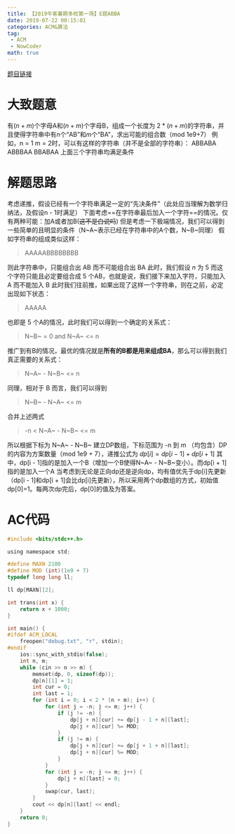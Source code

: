 ```yaml
---
title: 【2019牛客暑期多校第一场】E题ABBA
date: 2019-07-22 00:15:01
categories: ACM&算法
tag:
 - ACM
 - NowCoder
math: true
---
```


[题目链接](https://ac.nowcoder.com/acm/contest/881/E)

# 大致题意
有$(n + m)$个字母A和$(n + m)$个字母B，组成一个长度为 $2*(n + m)$的字符串，并且使得字符串中有$n$个“AB”和$m$个“BA”，求出可能的组合数（mod 1e9+7）
例如，n = 1 m = 2时，可以有这样的字符串（并不是全部的字符串）：
ABBABA
ABBBAA
BBABAA
上面三个字符串均满足条件
# 解题思路
考虑递推，假设已经有一个字符串满足一定的“先决条件”（此处应当理解为数学归纳法，及假设n - 1时满足）
下面考虑==在字符串最后加入一个字符==的情况。仅有两种可能：加A或者加B(~~这不是白说吗~~)
但是考虑一下极端情况，我们可以得到一些简单的且明显的条件（N~A~表示已经在字符串中的A个数，N~B~同理）
假如字符串的组成类似这样：

> AAAAABBBBBBBB

则此字符串中，只能组合出 AB 而不可能组合出 BA
此时，我们假设 $n$ 为 5
而这个字符只能且必定要组合成 5 个AB，也就是说，我们接下来加入字符，只能加入 A 而不能加入 B 
此时我们往前推，如果出现了这样一个字符串，则在之前，必定出现如下状态：

> AAAAA

也即是 5 个A的情况，此时我们可以得到一个确定的关系式：

> N~B~ = 0 and N~A~ <= n

推广到有B的情况，最优的情况就是**所有的B都是用来组成BA**，那么可以得到我们真正需要的关系式：

> N~A~ - N~B~ <= n

同理，相对于 B 而言，我们可以得到

> N~B~ - N~A~ <= m

合并上述两式

> -n < N~A~ - N~B~ <= m

所以根据下标为 N~A~ - N~B~ 建立DP数组，下标范围为 -n 到 m （均包含）DP的内容为方案数量（mod 1e9 + 7），递推公式为
$dp[i] = dp[i - 1] + dp [i + 1]$
其中，dp[i - 1]指的是加入一个B（增加一个B使得N~A~ - N~B~变小）。而dp[i + 1]指的是加入一个A
当考虑到无论是正向dp还是逆向dp，均有值优先于dp[i]先更新（dp[i - 1]和dp[i + 1]会比dp[i]先更新），所以采用两个dp数组的方式，初始值dp[0]=1。每两次dp完后，dp[0]的值及为答案。

# AC代码
```c
#include <bits/stdc++.h>

using namespace std;

#define MAXN 2100
#define MOD (int)(1e9 + 7)
typedef long long ll;

ll dp[MAXN][2];

int trans(int x) {
    return x + 1000;
}

int main() {
#ifdef ACM_LOCAL
    freopen("debug.txt", "r", stdin);
#endif
    ios::sync_with_stdio(false);
    int n, m;
    while (cin >> n >> m) {
        memset(dp, 0, sizeof(dp));
        dp[n][1] = 1;
        int cur = 0;
        int last = 1;
        for (int i = 0; i < 2 * (n + m); i++) {
            for (int j = -n; j <= m; j++) {
                if (j != -n) {
                    dp[j + n][cur] += dp[j - 1 + n][last];
                    dp[j + n][cur] %= MOD;
                }
                if (j != m) {
                    dp[j + n][cur] += dp[j + 1 + n][last];
                    dp[j + n][cur] %= MOD;
                }
            }
            for (int j = -n; j <= m; j++) {
                dp[j + n][last] = 0;
            }
            swap(cur, last);
        }
        cout << dp[n][last] << endl;
    }
    return 0;
}
```
